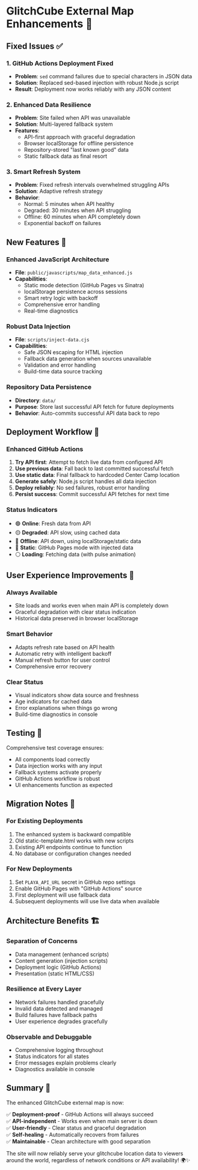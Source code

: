 # GlitchCube External Map Enhancements 🎲

## Fixed Issues ✅

### 1. GitHub Actions Deployment Fixed
- **Problem**: `sed` command failures due to special characters in JSON data
- **Solution**: Replaced sed-based injection with robust Node.js script
- **Result**: Deployment now works reliably with any JSON content

### 2. Enhanced Data Resilience  
- **Problem**: Site failed when API was unavailable
- **Solution**: Multi-layered fallback system
- **Features**:
  - API-first approach with graceful degradation
  - Browser localStorage for offline persistence  
  - Repository-stored "last known good" data
  - Static fallback data as final resort

### 3. Smart Refresh System
- **Problem**: Fixed refresh intervals overwhelmed struggling APIs
- **Solution**: Adaptive refresh strategy
- **Behavior**:
  - Normal: 5 minutes when API healthy
  - Degraded: 30 minutes when API struggling  
  - Offline: 60 minutes when API completely down
  - Exponential backoff on failures

## New Features 🚀

### Enhanced JavaScript Architecture
- **File**: `public/javascripts/map_data_enhanced.js`
- **Capabilities**:
  - Static mode detection (GitHub Pages vs Sinatra)
  - localStorage persistence across sessions
  - Smart retry logic with backoff
  - Comprehensive error handling
  - Real-time diagnostics

### Robust Data Injection
- **File**: `scripts/inject-data.cjs`  
- **Capabilities**:
  - Safe JSON escaping for HTML injection
  - Fallback data generation when sources unavailable
  - Validation and error handling
  - Build-time data source tracking

### Repository Data Persistence
- **Directory**: `data/`
- **Purpose**: Store last successful API fetch for future deployments
- **Behavior**: Auto-commits successful API data back to repo

## Deployment Workflow 🔄

### Enhanced GitHub Actions
1. **Try API first**: Attempt to fetch live data from configured API
2. **Use previous data**: Fall back to last committed successful fetch
3. **Use static data**: Final fallback to hardcoded Center Camp location
4. **Generate safely**: Node.js script handles all data injection
5. **Deploy reliably**: No sed failures, robust error handling
6. **Persist success**: Commit successful API fetches for next time

### Status Indicators
- 🟢 **Online**: Fresh data from API
- 🟡 **Degraded**: API slow, using cached data  
- 🔴 **Offline**: API down, using localStorage/static data
- 🔵 **Static**: GitHub Pages mode with injected data
- ⚪ **Loading**: Fetching data (with pulse animation)

## User Experience Improvements 💫

### Always Available
- Site loads and works even when main API is completely down
- Graceful degradation with clear status indication
- Historical data preserved in browser localStorage

### Smart Behavior  
- Adapts refresh rate based on API health
- Automatic retry with intelligent backoff
- Manual refresh button for user control
- Comprehensive error recovery

### Clear Status
- Visual indicators show data source and freshness
- Age indicators for cached data
- Error explanations when things go wrong
- Build-time diagnostics in console

## Testing 🧪

Comprehensive test coverage ensures:
- All components load correctly
- Data injection works with any input
- Fallback systems activate properly  
- GitHub Actions workflow is robust
- UI enhancements function as expected

## Migration Notes 📝

### For Existing Deployments
1. The enhanced system is backward compatible
2. Old static-template.html works with new scripts
3. Existing API endpoints continue to function
4. No database or configuration changes needed

### For New Deployments
1. Set `PLAYA_API_URL` secret in GitHub repo settings
2. Enable GitHub Pages with "GitHub Actions" source
3. First deployment will use fallback data
4. Subsequent deployments will use live data when available

## Architecture Benefits 🏗️

### Separation of Concerns
- Data management (enhanced scripts)
- Content generation (injection scripts)  
- Deployment logic (GitHub Actions)
- Presentation (static HTML/CSS)

### Resilience at Every Layer
- Network failures handled gracefully
- Invalid data detected and managed
- Build failures have fallback paths
- User experience degrades gracefully

### Observable and Debuggable
- Comprehensive logging throughout
- Status indicators for all states
- Error messages explain problems clearly
- Diagnostics available in console

## Summary 🎯

The enhanced GlitchCube external map is now:

✅ **Deployment-proof** - GitHub Actions will always succeed  
✅ **API-independent** - Works even when main server is down  
✅ **User-friendly** - Clear status and graceful degradation  
✅ **Self-healing** - Automatically recovers from failures  
✅ **Maintainable** - Clean architecture with good separation  

The site will now reliably serve your glitchcube location data to viewers around the world, regardless of network conditions or API availability! 🌍✨